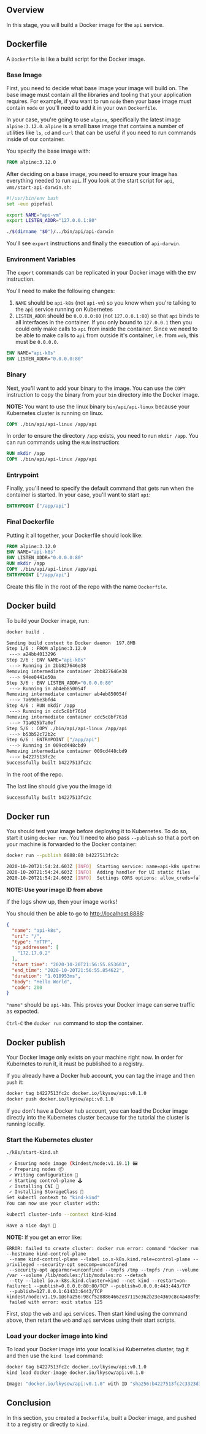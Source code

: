 ## Overview
In this stage, you will build a Docker image for the `api` service.

## Dockerfile
A `Dockerfile` is like a build script for the Docker image. 

### Base Image
First, you need to decide what base image your image will build on. The base
image must contain all the libraries and tooling that your application requires.
For example, if you want to run `node` then your base image must contain
`node` or you'll need to add it in your own `Dockerfile`.

In your case, you're going to use `alpine`, specifically the latest image `alpine:3.12.0`.
`alpine` is a small base image that contains a number of utilities like `ls`,
`cd` and `curl` that can be useful if you need to run commands inside of our container.

You specify the base image with:
```dockerfile
FROM alpine:3.12.0
```

After deciding on a base image, you need to ensure your image has everything
needed to run `api`.  If you look at the start script for `api`,
`vms/start-api-darwin.sh`:

```bash
#!/usr/bin/env bash
set -euo pipefail

export NAME="api-vm"
export LISTEN_ADDR="127.0.0.1:80"

./$(dirname "$0")/../bin/api/api-darwin
```

You'll see `export` instructions and finally the execution of `api-darwin`.

### Environment Variables

The `export` commands can be replicated in your Docker image with the `ENV`
instruction.

You'll need to make the following changes:
1. `NAME` should be `api-k8s` (not `api-vm`) so you know when you're talking to the `api`
   service running on Kubernetes
1. `LISTEN_ADDR` should be `0.0.0.0:80` (not `127.0.0.1:80`) so that `api` binds
   to all interfaces in the container. If you only bound to `127.0.0.1` then you
   could only make calls to `api` from inside the container. Since we need to
   be able to make calls to `api` from outside it's container, i.e. from `web`,
   this must be `0.0.0.0`.

```dockerfile
ENV NAME="api-k8s"
ENV LISTEN_ADDR="0.0.0.0:80"
```

### Binary

Next, you'll want to add your binary to the image. You can use the `COPY` instruction
to copy the binary from your `bin` directory into the Docker image.

**NOTE:** You want to use the linux binary `bin/api/api-linux` because your Kubernetes
cluster is running on linux.

```dockerfile
COPY ./bin/api/api-linux /app/api
```

In order to ensure the directory `/app` exists, you need to run `mkdir /app`.
You can run commands using the `RUN` instruction:

```dockerfile
RUN mkdir /app
COPY ./bin/api/api-linux /app/api
```

### Entrypoint
Finally, you'll need to specify the default command that gets run when the
container is started. In your case, you'll want to start `api`:

```dockerfile
ENTRYPOINT ["/app/api"]
```

### Final Dockerfile
Putting it all together, your Dockerfile should look like:

```dockerfile
FROM alpine:3.12.0
ENV NAME="api-k8s"
ENV LISTEN_ADDR="0.0.0.0:80"
RUN mkdir /app
COPY ./bin/api/api-linux /app/api
ENTRYPOINT ["/app/api"]
```

Create this file in the root of the repo with the name `Dockerfile`.

## Docker build
To build your Docker image, run:
```bash
docker build .

Sending build context to Docker daemon  197.8MB
Step 1/6 : FROM alpine:3.12.0
 ---> a24bb4013296
Step 2/6 : ENV NAME="api-k8s"
 ---> Running in 2bb827646e38
Removing intermediate container 2bb827646e38
 ---> 94ee0441e50a
Step 3/6 : ENV LISTEN_ADDR="0.0.0.0:80"
 ---> Running in ab4eb850054f
Removing intermediate container ab4eb850054f
 ---> 7a69d6e3bfd4
Step 4/6 : RUN mkdir /app
 ---> Running in cdc5c8bf761d
Removing intermediate container cdc5c8bf761d
 ---> 71a025b7a0ef
Step 5/6 : COPY ./bin/api/api-linux /app/api
 ---> b53b52c72b2c
Step 6/6 : ENTRYPOINT ["/app/api"]
 ---> Running in 009cd448cbd9
Removing intermediate container 009cd448cbd9
 ---> b4227513fc2c
Successfully built b4227513fc2c
```

In the root of the repo.

The last line should give you the image id:
```bash
Successfully built b4227513fc2c
```

## Docker run
You should test your image before deploying it to Kubernetes. To do so,
start it using `docker run`. You'll need to also pass `--publish` so that
a port on your machine is forwarded to the Docker container:
```bash
docker run --publish 8888:80 b4227513fc2c

2020-10-20T21:54:24.603Z [INFO]  Starting service: name=api-k8s upstreamURIs= upstreamWorkers=1 listenAddress=0.0.0.0:80 service type=http
2020-10-20T21:54:24.603Z [INFO]  Adding handler for UI static files
2020-10-20T21:54:24.603Z [INFO]  Settings CORS options: allow_creds=false allow_headers=Accept,Accept-Language,Content-Language,Origin,Content-Type allow_origins=*
```

**NOTE: Use your image ID from above**

If the logs show up, then your image works!

You should then be able to go to [http://localhost:8888](http://localhost:8888):
```json
{
  "name": "api-k8s",
  "uri": "/",
  "type": "HTTP",
  "ip_addresses": [
    "172.17.0.2"
  ],
  "start_time": "2020-10-20T21:56:55.853603",
  "end_time": "2020-10-20T21:56:55.854622",
  "duration": "1.018953ms",
  "body": "Hello World",
  "code": 200
}
```

`"name"` should be `api-k8s`. This proves your Docker image can serve traffic
as expected.

`Ctrl-C` the `docker run` command to stop the container.

## Docker publish
Your Docker image only exists on your machine right now. In order for Kubernetes
to run it, it must be published to a registry.

If you already have a Docker hub account, you can tag the image and then `push` it:
```bash
docker tag b4227513fc2c docker.io/lkysow/api:v0.1.0
docker push docker.io/lkysow/api:v0.1.0
```

If you don't have a Docker hub account, you can load the Docker image directly
into the Kubernetes cluster because for the tutorial the cluster is running
locally.

### Start the Kubernetes cluster
```bash
./k8s/start-kind.sh

 ✓ Ensuring node image (kindest/node:v1.19.1) 🖼
 ✓ Preparing nodes 📦
 ✓ Writing configuration 📜
 ✓ Starting control-plane 🕹️
 ✓ Installing CNI 🔌
 ✓ Installing StorageClass 💾
Set kubectl context to "kind-kind"
You can now use your cluster with:

kubectl cluster-info --context kind-kind

Have a nice day! 👋
```

**NOTE:** If you get an error like:
```
ERROR: failed to create cluster: docker run error: command "docker run --hostname kind-control-plane
 --name kind-control-plane --label io.x-k8s.kind.role=control-plane --privileged --security-opt seccomp=unconfined
 --security-opt apparmor=unconfined --tmpfs /tmp --tmpfs /run --volume /var --volume /lib/modules:/lib/modules:ro --detach
 --tty --label io.x-k8s.kind.cluster=kind --net kind --restart=on-failure:1 --publish=0.0.0.0:80:80/TCP --publish=0.0.0.0:443:443/TCP
 --publish=127.0.0.1:61433:6443/TCP kindest/node:v1.19.1@sha256:98cf5288864662e37115e362b23e4369c8c4a408f99cbc06e58ac30ddc721600"
 failed with error: exit status 125
```

First, stop the `web` and `api` services. Then start kind using the command
above, then retart the `web` and `api` services using their start scripts.

### Load your docker image into kind
To load your Docker image into your local `kind` Kubernetes cluster, tag it and
then use the
`kind load` command:
```bash
docker tag b4227513fc2c docker.io/lkysow/api:v0.1.0
kind load docker-image docker.io/lkysow/api:v0.1.0

Image: "docker.io/lkysow/api:v0.1.0" with ID "sha256:b4227513fc2c3323d389c3eecf4c248e4bd7a3bcd70483f6b33ada37e936c5a5" not yet present on node "kind-control-plane", loading...
```

## Conclusion
In this section, you created a `Dockerfile`, built a Docker image, and pushed
it to a registry or directly to `kind`.
